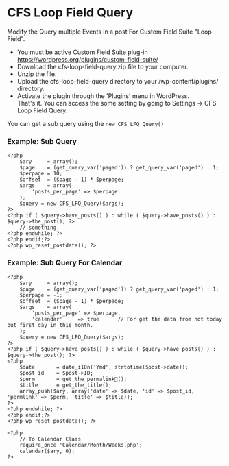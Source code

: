 # CFS Loop Field Query
Modify the Query multiple Events in a post For Custom Field Suite "Loop Field".  

* You must be active Custom Field Suite plug-in <https://wordpress.org/plugins/custom-field-suite/>
* Download the cfs-loop-field-query.zip file to your computer.  
* Unzip the file.  
* Upload the cfs-loop-field-query directory to your /wp-content/plugins/ directory.  
* Activate the plugin through the 'Plugins' menu in WordPress.  
That's it. You can access the some setting by going to Settings -> CFS Loop Field Query.  


You can get a sub query using the `new CFS_LFQ_Query()`

### Example: Sub Query
    <?php
        $ary	 = array();
        $page    = (get_query_var('paged')) ? get_query_var('paged') : 1;
        $perpage = 10;
        $offset  = ($page - 1) * $perpage;
        $args    = array(
            'posts_per_page' => $perpage
        );
        $query = new CFS_LFQ_Query($args);
    ?>
    <?php if ( $query->have_posts() ) : while ( $query->have_posts() ) : $query->the_post(); ?>
        // something
    <?php endwhile; ?>
    <?php endif;?>
    <?php wp_reset_postdata(); ?>

### Example: Sub Query For Calendar

    <?php
        $ary	 = array();
        $page    = (get_query_var('paged')) ? get_query_var('paged') : 1;
        $perpage = -1;
    	$offset  = ($page - 1) * $perpage;
        $args    = array(
            'posts_per_page' => $perpage,
            'calendar'	   => true		// For get the data from not today but first day in this month.
        );
        $query = new CFS_LFQ_Query($args);
    ?>
    <?php if ( $query->have_posts() ) : while ( $query->have_posts() ) : $query->the_post(); ?>
    <?php
        $date       = date_i18n('Ymd', strtotime($post->date));
        $post_id    = $post->ID;
        $perm       = get_the_permalink();
        $title      = get_the_title();
        array_push($ary, array('date' => $date, 'id' => $post_id, 'permlink' => $perm, 'title' => $title));
    ?>
    <?php endwhile; ?>
    <?php endif;?>
    <?php wp_reset_postdata(); ?>

    <?php
        // To Calendar Class
        require_once 'Calendar/Month/Weeks.php';
        calendar($ary, 0);
    ?>
